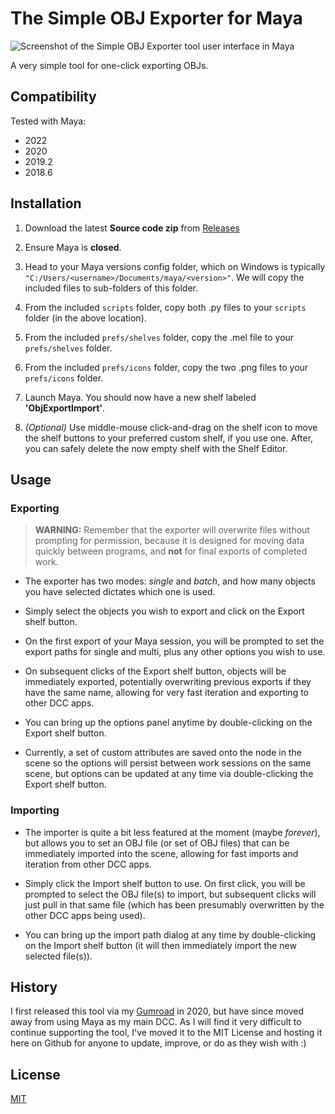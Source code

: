 # The Simple OBJ Exporter for Maya
![Screenshot of the Simple OBJ Exporter tool user interface in Maya](https://i.imgur.com/eqXTn9T.png)

A very simple tool for one-click exporting OBJs.

## Compatibility
Tested with Maya:	
- 2022
- 2020
- 2019.2
- 2018.6

## Installation
1. Download the latest **Source code zip** from [Releases](https://github.com/furlerer/simple-obj-exporter/releases)

2. Ensure Maya is **closed**.

3. Head to your Maya versions config folder, which on Windows is typically `"C:/Users/<username>/Documents/maya/<version>"`. We will copy the included files to sub-folders of this folder.

4. From the included `scripts` folder, copy both .py files to your `scripts` folder (in the above location).

5. From the included `prefs/shelves` folder, copy the .mel file to your `prefs/shelves` folder.

6. From the included `prefs/icons` folder, copy the two .png files to your `prefs/icons` folder.

7. Launch Maya. You should now have a new shelf labeled **'ObjExportImport'**.


8. _(Optional)_ Use middle-mouse click-and-drag on the shelf icon to move the shelf buttons to your preferred custom shelf, if you use one. After, you can safely delete the now empty shelf with the Shelf Editor.

## Usage

### Exporting
> **WARNING:** Remember that the exporter will overwrite files without prompting for permission, because it is designed for moving data quickly between programs, and **not** for final exports of completed work.

- The exporter has two modes: _single_ and _batch_, and how many objects you have selected dictates which one is used.

- Simply select the objects you wish to export and click on the Export shelf button.

- On the first export of your Maya session, you will be prompted to set the export paths for single and multi, plus any other options you wish to use.

- On subsequent clicks of the Export shelf button, objects will be immediately exported, potentially overwriting previous exports if they have the same name, allowing for very fast iteration and exporting to other DCC apps.

- You can bring up the options panel anytime by double-clicking on the Export shelf button.

- Currently, a set of custom attributes are saved onto the node in the scene so the options will persist between work sessions on the same scene, but options can be updated at any time via double-clicking the Export shelf button.  

### Importing
- The importer is quite a bit less featured at the moment (maybe _forever_), but allows you to set an OBJ file (or set of OBJ files) that can be immediately imported into the scene, allowing for fast imports and iteration from other DCC apps.

- Simply click the Import shelf button to use. On first click, you will be prompted to select the OBJ file(s) to import, but subsequent clicks will just pull in that same file (which has been presumably overwritten by the other DCC apps being used).
- You can bring up the import path dialog at any time by double-clicking on the Import shelf button (it will then immediately import the new selected file(s)).


## History
I first released this tool via my [Gumroad](https://jamesfurler.gumroad.com/l/Zvdg) in 2020, but have since moved away from using Maya as my main DCC. As I will find it very difficult to continue supporting the tool, I've moved it to the MIT License and hosting it here on Github for anyone to update, improve, or do as they wish with :)

## License
[MIT](https://github.com/furlerer/simple-obj-exporter/blob/main/LICENSE)
